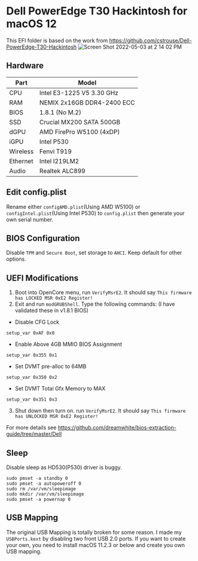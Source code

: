 # Dell PowerEdge T30 Hackintosh for macOS 12
This EFI folder is based on the work from https://github.com/cstrouse/Dell-PowerEdge-T30-Hackintosh
![Screen Shot 2022-05-03 at 2 14 02 PM](https://user-images.githubusercontent.com/12702149/166516515-b5a68a80-486b-4677-b8e5-c36d241b421d.png)


## Hardware
| Part | Model |
| --- | --- |
| CPU | Intel E3-1225 V5 3.30 GHz |
| RAM | NEMIX 2x16GB DDR4-2400 ECC|
| BIOS | 1.8.1 (No M.2) | 
| SSD | Crucial MX200 SATA 500GB|
| dGPU | AMD FirePro W5100 (4xDP) |
| iGPU | Intel P530 |
| Wireless | Fenvi T919 |
| Ethernet | Intel I219LM2 |
| Audio | Realtek ALC899 |
## Edit config.plist
Rename either `configAMD.plist`(Using AMD W5100) or `configIntel.plist`(Using Intel P530) to `config.plist` then generate your own serial number.
## BIOS Configuration
Disable `TPM` and `Secure Boot`, set storage to `AHCI`. Keep default for other options.
## UEFI Modifications
1. Boot into OpenCore menu, run `VerifyMsrE2`. It should say `This firmware has LOCKED MSR 0xE2 Register!`
2. Exit and run `modGRUBShell`. Type the following commands: (I have validated these in v1.8.1 BIOS)

* Disable CFG Lock

```setup_var 0xAF 0x0```

* Enable Above 4GB MMIO BIOS Assignment

```setup_var 0x355 0x1```

* Set DVMT pre-alloc to 64MB

```setup_var 0x350 0x2```

* Set DVMT Total Gfx Memory to MAX

```setup_var 0x351 0x3```

3. Shut down then turn on. run `VerifyMsrE2`. It should say `This firmware has UNLOCKED MSR 0xE2 Register!`

For more details see https://github.com/dreamwhite/bios-extraction-guide/tree/master/Dell
## Sleep
Disable sleep as HD530(P530) driver is buggy.
```
sudo pmset -a standby 0
sudo pmset -a autopoweroff 0
sudo rm /var/vm/sleepimage
sudo mkdir /var/vm/sleepimage
sudo pmset -a powernap 0
```
## USB Mapping
The original USB Mapping is totally broken for some reason. I made my `USBPorts.kext` by disabling two front USB 2.0 ports. If you want to create your own, you need to install macOS 11.2.3 or below and create you own USB mapping.
